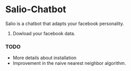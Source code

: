 # Salio-Chatbot
Salio is a chatbot that adapts your facebook personality.

1. Dowload your facebook data.
### TODO
* More details about installation
* Improvement in the naive nearest neighbor algorithm.
